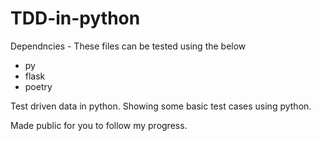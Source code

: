 # TDD-in-python

Dependncies - These files can be tested using the below
- py
- flask
- poetry

Test driven data in python. 
Showing some basic test cases using python.

Made public for you to follow my progress.